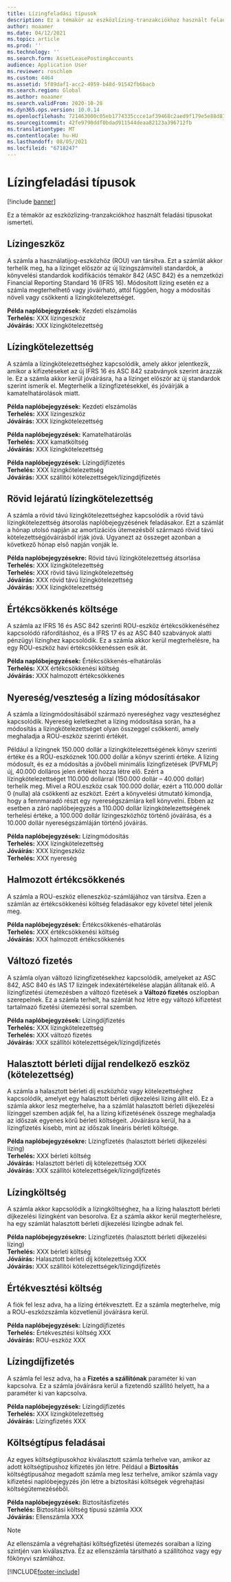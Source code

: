 ```yaml
---
title: Lízingfeladási típusok
description: Ez a témakör az eszközlízing-tranzakciókhoz használt feladási típusokat ismerteti.
author: moaamer
ms.date: 04/12/2021
ms.topic: article
ms.prod: ''
ms.technology: ''
ms.search.form: AssetLeasePostingAccounts
audience: Application User
ms.reviewer: roschlom
ms.custom: 4464
ms.assetid: 5f89daf1-acc2-4959-b48d-91542fb6bacb
ms.search.region: Global
ms.author: moaamer
ms.search.validFrom: 2020-10-28
ms.dyn365.ops.version: 10.0.14
ms.openlocfilehash: 721463000c05eb1774335ccce1af39468c2aed9f179e5e88d8725f4d265d6870
ms.sourcegitcommit: 42fe9790ddf0bdad911544deaa82123a396712fb
ms.translationtype: MT
ms.contentlocale: hu-HU
ms.lasthandoff: 08/05/2021
ms.locfileid: "6718247"
---
```

# <a name="lease-posting-types"></a>Lízingfeladási típusok

[!include [banner](../includes/banner.md)]

Ez a témakör az eszközlízing-tranzakciókhoz használt feladási típusokat ismerteti.

## <a name="lease-asset"></a>Lízingeszköz

A számla a használatijog-eszközhöz (ROU) van társítva. Ezt a számlát akkor terhelik meg, ha a lízinget először az új lízingszámviteli standardok, a könyvelési standardok kodifikációs témakör 842 (ASC 842) és a nemzetközi Financial Reporting Standard 16 (IFRS 16). Módosított lízing esetén ez a számla megterhelhető vagy jóváírható, attól függően, hogy a módosítás növeli vagy csökkenti a lízingkötelezettséget.

**Példa naplóbejegyzések:** Kezdeti elszámolás<br>
**Terhelés:** XXX lízingeszköz<br>
**Jóváírás:** XXX lízingkötelezettség

## <a name="lease-liability"></a>Lízingkötelezettség

A számla a lízingkötelezettséghez kapcsolódik, amely akkor jelentkezik, amikor a kifizetéseket az új IFRS 16 és ASC 842 szabványok szerint árazzák le. Ez a számla akkor kerül jóváírásra, ha a lízinget először az új standardok szerint ismerik el. Megterhelik a lízingfizetésekkel, és jóváírják a kamatelhatárolások miatt.

**Példa naplóbejegyzések:** Kezdeti elszámolás<br>
**Terhelés:** XXX lízingeszköz<br>
**Jóváírás:** XXX lízingkötelezettség

**Példa naplóbejegyzések:** Kamatelhatárolás<br>
**Terhelés:** XXX kamatköltség<br>
**Jóváírás:** XXX lízingkötelezettség

**Példa naplóbejegyzések:** Lízingdíjfizetés<br>
**Terhelés:** XXX lízingkötelezettség<br>
**Jóváírás:** XXX szállítói kötelezettségek/lízingdíjfizetés

## <a name="short-term-lease-liability"></a>Rövid lejáratú lízingkötelezettség

A számla a rövid távú lízingkötelezettséghez kapcsolódik a rövid távú lízingkötelezettség átsorolás naplóbejegyzésének feladásakor. Ezt a számlát a hónap utolsó napján az amortizációs ütemezésből származó rövid távú kötelezettségjóváírásból írják jóvá. Ugyanezt az összeget azonban a következő hónap első napján vonják le.

**Példa naplóbejegyzésekre:** Rövid távú lízingkötelezettség átsorlása<br>
**Terhelés:** XXX lízingkötelezettség<br>
**Terhelés:** XXX rövid távú lízingkötelezettség<br>
**Jóváírás:** XXX rövid távú lízingkötelezettség<br>
**Jóváírás:** XXX lízingkötelezettség

## <a name="depreciation-expense"></a>Értékcsökkenés költsége

A számla az IFRS 16 és ASC 842 szerinti ROU-eszköz értékcsökkenéséhez kapcsolódó ráfordításhoz, és a IFRS 17 és az ASC 840 szabványok alatti pénzügyi lízinghez kapcsolódik. Ez a számla akkor kerül megterhelésre, ha egy ROU-eszköz havi értékcsökkenéssen esik át.

**Példa naplóbejegyzések:** Értékcsökkenés-elhatárolás<br>
**Terhelés:** XXX értékcsökkenési költség<br>
**Jóváírás:** XXX halmozott értékcsökkenés

## <a name="gainloss-on-lease-modification"></a>Nyereség/veszteség a lízing módosításakor

A számla a lízingmódosításából származó nyereséghez vagy veszteséghez kapcsolódik. Nyereség keletkezhet a lízing módosítása során, ha a módosítás a lízingkötelezettséget olyan összeggel csökkenti, amely meghaladja a ROU-eszköz szerinti értékét.

Például a lízingnek 150.000 dollár a lízingkötelezettségének könyv szerinti értéke és a ROU-eszköznek 100.000 dollár a könyv szerinti értéke. A lízing módosult, és ez a módosítás a jövőbeli minimális lízingfizetések (PVFMLP) új, 40.000 dolláros jelen értékét hozza létre elő. Ezért a lízingkötelezettséget 110.000 dollárral (150.000 dollár – 40.000 dollár) terhelik meg. Mivel a ROU.eszköz csak 100.000 dollár, ezért a 110.000 dollár 0 (nulla) alá csökkenti az eszközt. Ezért a könyvelési útmutató kimondja, hogy a fennmaradó részt egy nyereségszámlára kell könyvelni. Ebben az esetben a záró naplóbejegyzés a 110.000 dollár lízingkötelezettségének terhelési értéke, a 100.000 dollár lízingeszközhöz történő jóváírása, és a 10.000 dollár nyereségszámláján történő jóváírás.

**Példa naplóbejegyzések:** Lízingmódosítás<br>
**Terhelés:** XXX lízingkötelezettség<br>
**Jóváírás:** XXX lízingeszköz<br>
**Terhelés:** XXX nyereség

## <a name="accumulated-depreciation"></a>Halmozott értékcsökkenés

A számla a ROU-eszköz elleneszköz-számlájához van társítva. Ezen a számlán az értékcsökkenési költség feladásakor egy követel tétel jelenik meg.

**Példa naplóbejegyzések:** Értékcsökkenés-elhatárolás<br>
**Terhelés:** XXX értékcsökkenési költség<br>
**Jóváírás:** XXX halmozott értékcsökkenés

## <a name="variable-payment"></a>Változó fizetés

A számla olyan változó lízingfizetésekhez kapcsolódik, amelyeket az ASC 842, ASC 840 és IAS 17 lízingek indexátértékelése alapján állítanak elő. A lízingfizetési ütemezésben a változó fizetések a **Változó fizetés** oszlopban szerepelnek. Ez a számla terhelt, ha számlát hoz létre egy változó kifizetést tartalmazó fizetési ütemezési sorral szemben.

**Példa naplóbejegyzések:** Lízingdíjfizetés<br>
**Terhelés:** XXX lízingkötelezettség<br>
**Terhelés:** XXX változó fizetés<br>
**Jóváírás:** XXX szállítói kötelezettségek/lízingdíjfizetés

## <a name="deferred-rent-asset-liability"></a>Halasztott bérleti díjjal rendelkező eszköz (kötelezettség)

A számla a halasztott bérleti díj eszközhöz vagy kötelezettséghez kapcsolódik, amelyet egy halasztott bérleti díjkezelési lízing állít elő. Ez a számla akkor lesz megterhelve, ha a számlát halasztott bérleti díjkezelési lízinggel szemben adják fel, ha a lízing kifizetésének összege meghaladja az időszak egyenes körű bérleti költségeit. Jóváírásra kerül, ha a lízingfizetés kisebb, mint az időszak lineáris bérleti költsége.

**Példa naplóbejegyzésekre:** Lízingfizetés (halasztott bérleti díjkezelési lízing)<br>
**Terhelés:** XXX bérleti költség<br>
**Jóváírás:** Halasztott bérleti díj kötelezettség XXX<br>
**Jóváírás:** XXX szállítói kötelezettségek/lízingdíjfizetés

## <a name="lease-expense"></a>Lízingköltség

A számla akkor kapcsolódik a lízingköltséghez, ha a lízing halasztott bérleti díjkezelési lízingként van besorolva. Ez a számla akkor kerül megterhelésre, ha egy számlát halasztott bérleti díjkezelési lízingbe adnak fel.

**Példa naplóbejegyzésekre:** Lízingfizetés (halasztott bérleti díjkezelési lízing)<br>
**Terhelés:** XXX bérleti költség<br>
**Jóváírás:** Halasztott bérleti díj kötelezettség XXX<br>
**Jóváírás:** XXX szállítói kötelezettségek/lízingdíjfizetés

## <a name="impairment-expense"></a>Értékvesztési költség

A fiók fel lesz adva, ha a lízing értékvesztett. Ez a számla megterhelve, míg a ROU-eszközszámla közvetlenül jóváírásra kerül.

**Példa naplóbejegyzések:** Lízingdíjfizetés<br>
**Terhelés:** Értékvesztési költség XXX<br>
**Jóváírás:** ROU-eszköz XXX

## <a name="lease-payment"></a>Lízingdíjfizetés

A számla fel lesz adva, ha a **Fizetés a szállítónak** paraméter ki van kapcsolva. Ez a számla jóváírásra kerül a fizetendő szállító helyett, ha a paraméter ki van kapcsolva.

**Példa naplóbejegyzések:** Lízingdíjfizetés<br>
**Terhelés:** XXX lízingkötelezettség<br>
**Jóváírás:** Lízingfizetés XXX

## <a name="expense-type-postings"></a>Költségtípus feladásai

Az egyes költségtípusokhoz kiválasztott számla terhelve van, amikor az adott költségtípushoz kifizetés jön létre. Például a **Biztosítás** költségtípusához megadott számla meg lesz terhelve, amikor számla vagy kifizetési naplóbejegyzés jön létre a biztosítási költségek végrehajtási költségütemezéséből.

**Példa naplóbejegyzések:** Biztosításfizetés<br>
**Terhelés:** Biztosítási költség típusú számla XXX<br>
**Jóváírás:** Ellenszámla XXX

> [!NOTE]
> Az ellenszámla a végrehajtási költségfizetési ütemezés soraiban a lízing szintjén van kiválasztva. Ez az ellenszámla társítható a szállítóhoz vagy egy főkönyvi számlához.


[!INCLUDE[footer-include](../../includes/footer-banner.md)]
